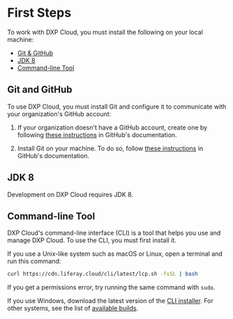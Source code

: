 # First Steps

To work with DXP Cloud, you must install the following on your local machine: 

-   [Git & GitHub](#git-and-github)
-   [JDK 8](#jdk-8)
-   [Command-line Tool](#command-line-tool)

## Git and GitHub

To use DXP Cloud, you must install Git and configure it to communicate with your 
organization's GitHub account: 

1.  If your organization doesn't have a GitHub account, create one by following 
    [these instructions](https://help.github.com/articles/signing-up-for-a-new-github-account) 
    in GitHub's documentation. 

2.  Install Git on your machine. To do so, follow 
    [these instructions](https://help.github.com/articles/set-up-git) 
    in GitHub's documentation. 

## JDK 8

Development on DXP Cloud requires JDK 8. 
<!-- 
Which JDK? Oracle, OpenJDK, etc...
-->

## Command-line Tool

DXP Cloud's command-line interface (CLI) is a tool that helps you use and manage 
DXP Cloud. To use the CLI, you must first install it. 

If you use a Unix-like system such as macOS or Linux, open a terminal and run 
this command: 

```bash
curl https://cdn.liferay.cloud/cli/latest/lcp.sh -fsSL | bash
```

If you get a permissions error, try running the same command with `sudo`. 

If you use Windows, download the latest version of the 
[CLI installer](https://cdn.wedeploy.com/cli/latest/we-installer-windows-amd64.msi). 
For other systems, see the list of 
[available builds](https://dl.equinox.io/wedeploy/we/stable). 
